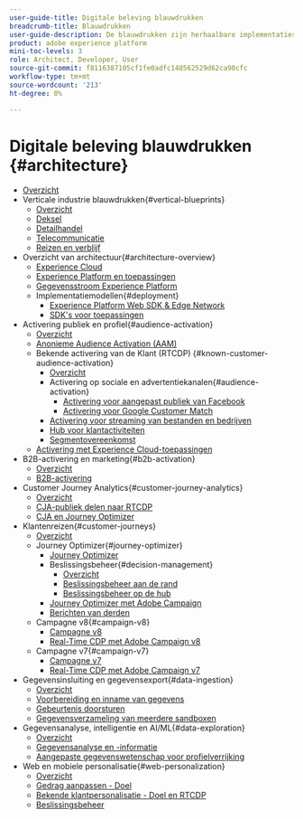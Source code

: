 ```yaml
---
user-guide-title: Digitale beleving blauwdrukken
breadcrumb-title: Blauwdrukken
user-guide-description: De blauwdrukken zijn herhaalbare implementaties om gevestigde bedrijfsproblemen aan te pakken en architectuurdiagrammen, technische overwegingen, en relevante documentatiekoppelingen te bevatten.
product: adobe experience platform
mini-toc-levels: 3
role: Architect, Developer, User
source-git-commit: f8116387105cf1fe0adfc148562529d62ca90cfc
workflow-type: tm+mt
source-wordcount: '213'
ht-degree: 0%

---
```



# Digitale beleving blauwdrukken {#architecture}

+ [Overzicht](/help/blueprints/overview.md)
+ Verticale industrie blauwdrukken{#vertical-blueprints}
   + [Overzicht](/help/blueprints/vertical-blueprints/overview.md)
   + [Deksel](/help/blueprints/vertical-blueprints/apparel.md)
   + [Detailhandel](/help/blueprints/vertical-blueprints/retail.md)
   + [Telecommunicatie](/help/blueprints/vertical-blueprints/telecommunications.md)
   + [Reizen en verblijf](/help/blueprints/vertical-blueprints/travel-hospitality.md)
+ Overzicht van architectuur{#architecture-overview}
   + [Experience Cloud](/help/blueprints/experience-platform/experience-cloud.md)
   + [Experience Platform en toepassingen](/help/blueprints/experience-platform/platform-applications.md)
   + [Gegevensstroom Experience Platform](/help/blueprints/experience-platform/platform-data-flow.md)
   + Implementatiemodellen{#deployment}
      + [Experience Platform Web SDK &amp; Edge Network](/help/blueprints/data-ingestion/websdk.md)
      + [SDK&#39;s voor toepassingen](/help/blueprints/data-ingestion/appsdk.md)
+ Activering publiek en profiel{#audience-activation}
   + [Overzicht](/help/blueprints/audience-activation/overview.md)
   + [Anonieme Audience Activation (AAM)](/help/blueprints/audience-activation/anonymous.md)
   + Bekende activering van de Klant (RTCDP) {#known-customer-audience-activation}
      + [Overzicht](/help/blueprints/audience-activation/known.md)
      + Activering op sociale en advertentiekanalen{#audience-activation}
         + [Activering voor aangepast publiek van Facebook](/help/blueprints/audience-activation/destinations/facebook.md)
         + [Activering voor Google Customer Match](/help/blueprints/audience-activation/destinations/gcm.md)
      + [Activering voor streaming van bestanden en bedrijven](/help/blueprints/audience-activation/enterprise-destinations.md)
      + [Hub voor klantactiviteiten](/help/blueprints/audience-activation/customer-activity.md)
      + [Segmentovereenkomst](/help/blueprints/audience-activation/segment-match.md)
   + [Activering met Experience Cloud-toepassingen](/help/blueprints/audience-activation/platform-and-applications.md)
+ B2B-activering en marketing{#b2b-activation}
   + [Overzicht](/help/blueprints/b2b/overview.md)
   + [B2B-activering](/help/blueprints/b2b/b2bactivation.md)
+ Customer Journey Analytics{#customer-journey-analytics}
   + [Overzicht](/help/blueprints/customer-journey-analytics/overview.md)
   + [CJA-publiek delen naar RTCDP](/help/blueprints/customer-journey-analytics/cja-rtcdp.md)
   + [CJA en Journey Optimizer](/help/blueprints/customer-journey-analytics/cja-ajo.md)
+ Klantenreizen{#customer-journeys}
   + [Overzicht](/help/blueprints/customer-journeys/overview.md)
   + Journey Optimizer{#journey-optimizer}
      + [Journey Optimizer](/help/blueprints/customer-journeys/journey-optimizer.md)
      + Beslissingsbeheer{#decision-management}
         + [Overzicht](/help/blueprints/customer-journeys/decision_management/decision-management-overview.md)
         + [Beslissingsbeheer aan de rand](/help/blueprints/customer-journeys/decision_management/decision-management-edge.md)
         + [Beslissingsbeheer op de hub](/help/blueprints/customer-journeys/decision_management/decision-management-hub.md)
      + [Journey Optimizer met Adobe Campaign](/help/blueprints/customer-journeys/ajo-and-campaign.md)
      + [Berichten van derden](/help/blueprints/customer-journeys/3rd-party-messaging.md)
   + Campagne v8{#campaign-v8}
      + [Campagne v8](/help/blueprints/customer-journeys/campaign-v8.md)
      + [Real-Time CDP met Adobe Campaign v8](/help/blueprints/customer-journeys/rtcdp-and-campaign-v8.md)
   + Campagne v7{#campaign-v7}
      + [Campagne v7](/help/blueprints/customer-journeys/campaign-v7.md)
      + [Real-Time CDP met Adobe Campaign v7](/help/blueprints/customer-journeys/rtcdp-and-campaign.md)
+ Gegevensinsluiting en gegevensexport{#data-ingestion}
   + [Overzicht](/help/blueprints/data-ingestion/overview.md)
   + [Voorbereiding en inname van gegevens](/help/blueprints/data-ingestion/ingestion.md)
   + [Gebeurtenis doorsturen](/help/blueprints/data-ingestion/server-side-collection.md)
   + [Gegevensverzameling van meerdere sandboxen](/help/blueprints/data-ingestion/multi-sandbox-data-collection.md)
+ Gegevensanalyse, intelligentie en AI/ML{#data-exploration}
   + [Overzicht](/help/blueprints/data-insights/overview.md)
   + [Gegevensanalyse en -informatie](/help/blueprints/data-insights/analysis.md)
   + [Aangepaste gegevenswetenschap voor profielverrijking](/help/blueprints/data-insights/data-science.md)
+ Web en mobiele personalisatie{#web-personalization}
   + [Overzicht](/help/blueprints/web-personalization/overview.md)
   + [Gedrag aanpassen - Doel](/help/blueprints/web-personalization/behavioral.md)
   + [Bekende klantpersonalisatie - Doel en RTCDP](/help/blueprints/web-personalization/known-personalization.md)
   + [Beslissingsbeheer](/help/blueprints/web-personalization/decision-management-edge.md)